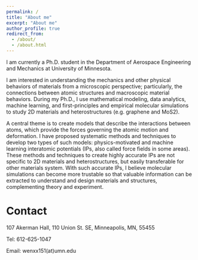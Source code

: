 ```yaml
---
permalink: /
title: "About me"
excerpt: "About me"
author_profile: true
redirect_from:
  - /about/
  - /about.html
---
```


I am currently a Ph.D. student in the Department of Aerospace Engineering and
Mechanics at University of Minnesota.

I am interested in understanding the mechanics and other physical behaviors of
materials from a microscopic perspective; particularly, the connections between
atomic structures and macroscopic material behaviors.
During my Ph.D., I use mathematical modeling, data analytics, machine learning,
and first-principles and empirical molecular simulations to study 2D materials
and heterostructures (e.g. graphene and MoS2).

A central theme is to create models that describe the interactions between
atoms, which provide the forces governing the atomic motion and deformation.
I have proposed systematic methods and techniques to develop two types of such
models: physics-motivated and machine learning interatomic potentials (IPs, also
called force fields in some areas).
These methods and techniques to create highly accurate IPs are not specific to
2D materials and heterostructures, but easily transferable for other materials
system.
With such accurate IPs, I believe molecular simulations can become more
trustable so that valuable information can be extracted to understand and design
materials and structures, complementing theory and experiment.

# Contact
107 Akerman Hall, 110 Union St. SE,
Minneapolis, MN, 55455

Tel: 612-625-1047

Email: wenxx151(at)umn.edu
